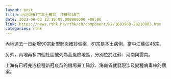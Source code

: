 ```yaml
---
layout: post
title: 內地增61宗本土確診　江蘇佔45宗
date: 2021-08-03 12:19:08.000000000 +08:00
link: https://news.rthk.hk/rthk/ch/component/k2/1603968-20210803.htm
categories: rthk
---
```


內地過去一日新增90宗新型肺炎確診個案，61宗是本土病例，當中江蘇佔45宗。

另外，內地再多四個社區被列為高風險地區，分別位於江蘇、河南與雲南。

上海有已經完成接種新冠疫苗的機場員工確診、海南省就發現涉及變種病毒株的個案。

